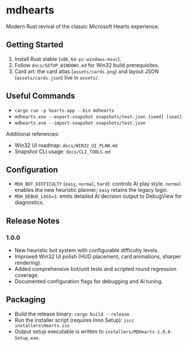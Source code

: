 # mdhearts

Modern Rust revival of the classic Microsoft Hearts experience.

## Getting Started
1. Install Rust stable (`x86_64-pc-windows-msvc`).
2. Follow `docs/SETUP_WINDOWS.md` for Win32 build prerequisites.
3. Card art: the card atlas (`assets/cards.png`) and layout JSON (`assets/cards.json`) live in `assets/`.

## Useful Commands
- `cargo run -p hearts-app --bin mdhearts`
- `mdhearts.exe --export-snapshot snapshots/test.json [seed] [seat]`
- `mdhearts.exe --import-snapshot snapshots/test.json`

Additional references:
- Win32 UI roadmap: `docs/WIN32_UI_PLAN.md`
- Snapshot CLI usage: `docs/CLI_TOOLS.md`


## Configuration
- `MDH_BOT_DIFFICULTY` (`easy`, `normal`, `hard`): controls AI play style. `normal` enables the new heuristic planner; `easy` retains the legacy logic.
- `MDH_DEBUG_LOGS=1`: emits detailed AI decision output to DebugView for diagnostics.


## Release Notes
### 1.0.0
- New heuristic bot system with configurable difficulty levels.
- Improved Win32 UI polish (HUD placement, card animations, sharper rendering).
- Added comprehensive bot/unit tests and scripted round regression coverage.
- Documented configuration flags for debugging and AI tuning.


## Packaging
- Build the release binary: `cargo build --release`
- Run the installer script (requires Inno Setup): `iscc installers\Hearts.iss`
- Output setup executable is written to `installers/MDHearts-1.0.0-Setup.exe`.
